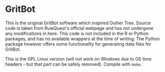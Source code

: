 # GritBot

This is the original GritBot software which inspired Outlier Tree. Source code is taken from RuleQuest's official webpage and has not undergone any modifications in here. This code is not included in the R or Python packages, and has no available wrappers at the time of writing. The Python package however offers some functionality for generating data files for GritBot. 

This is the GPL Linux version (will not work on Windows due to OS time headers - but that part can be safely removed). Compile with `make`.

